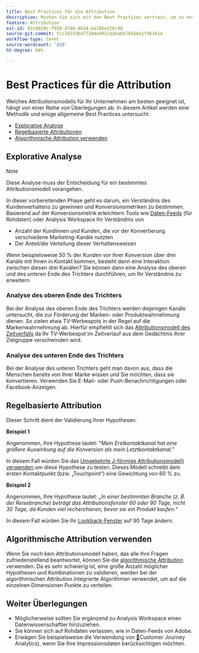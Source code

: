 ```yaml
---
title: Best Practices für die Attribution
description: Machen Sie sich mit den Best Practices vertraut, um zu entscheiden, welches Attributionsmodell verwendet werden soll.
feature: Attribution
exl-id: 92c6039c-f950-4746-8b34-ba18be258c08
source-git-commit: fcc165536d77284e002cb2ba6b7856be1fdb3e14
workflow-type: tm+mt
source-wordcount: '420'
ht-degree: 66%

---
```


# Best Practices für die Attribution

Welches Attributionsmodells für Ihr Unternehmen am besten geeignet ist, hängt von einer Reihe von Überlegungen ab. In diesem Artikel werden eine Methodik und einige allgemeine Best Practices untersucht:

* [Explorative Analyse](#exploratory-analysis)
* [Regelbasierte Attributionen](#rule-base-attribution)
* [Algorithmische Attribution verwenden](#use-algorithmic-attribution)

## Explorative Analyse

>[!NOTE]
>Diese Analyse muss der Entscheidung für ein bestimmtes Attributionsmodell vorangehen.

In dieser vorbereitenden Phase geht es darum, ein Verständnis des Kundenverhaltens zu gewinnen und Konversionsmetriken zu bestimmen. Basierend auf der Konversionsmetrik erleichtern Tools wie [Daten-Feeds](/help/export/analytics-data-feed/data-feed-overview.md) (für Rohdaten) oder Analysis Workspace Ihr Verständnis von

* Anzahl der Kundinnen und Kunden, die vor der Konvertierung verschiedene Marketing-Kanäle nutzten
* Der Anteil/die Verteilung dieser Verhaltensweisen

Wenn beispielsweise 50 % der Kunden vor ihrer Konversion über drei Kanäle mit Ihnen in Kontakt kommen, besteht dann eine Interaktion zwischen diesen drei Kanälen?
Sie können dann eine Analyse des oberen und des unteren Ende des Trichters durchführen, um Ihr Verständnis zu erweitern.

### Analyse des oberen Ende des Trichters

Bei der Analyse des oberen Ende des Trichters werden diejenigen Kanäle untersucht, die zur Förderung der Marken- oder Produktwahrnehmung dienen. So zielen etwa TV-Werbespots in der Regel auf die Markenwahrnehmung ab. Hierfür empfiehlt sich das [Attributionsmodell des Zeitverfalls](/help/analyze/analysis-workspace/attribution/models.md) da Ihr TV-Werbespot im Zeitverlauf aus dem Gedächtnis Ihrer Zielgruppe verschwinden wird.

### Analyse des unteren Ende des Trichters

Bei der Analyse des unteren Trichters geht man davon aus, dass die Menschen bereits von Ihrer Marke wissen und Sie möchten, dass sie konvertieren. Verwenden Sie E-Mail- oder Push-Benachrichtigungen oder Facebook-Anzeigen.

## Regelbasierte Attribution

Dieser Schritt dient der Validierung Ihrer Hypothesen.

**Beispiel 1**

Angenommen, Ihre Hypothese lautet: &quot;*Mein Erstkontaktkanal hat eine größere Auswirkung auf die Konversion als mein Letztkontaktkanal.*&quot;

In diesem Fall würden Sie das [Umgekehrte J-förmige Attributionsmodell) verwenden](/help/analyze/analysis-workspace/attribution/models.md) um diese Hypothese zu testen. Dieses Modell schreibt dem ersten Kontaktpunkt (bzw. „Touchpoint“) eine Gewichtung von 60 % zu.

**Beispiel 2**

Angenommen, Ihre Hypothese lautet: *„In einer bestimmten Branche (z. B. der Reisebranche) beträgt das Attributionsfenster 60 oder 90 Tage, nicht 30 Tage, da Kunden viel recherchieren, bevor sie ein Produkt kaufen.*&quot;

In diesem Fall würden Sie Ihr [Lookback-Fenster](/help/analyze/analysis-workspace/attribution/models.md) auf 90 Tage ändern.

## Algorithmische Attribution verwenden

Wenn Sie noch kein Attributionsmodell haben, das alle Ihre Fragen zufriedenstellend beantwortet, können Sie die [algorithmische Attribution](/help/analyze/analysis-workspace/attribution/algorithmic.md) verwenden. Da es sehr schwierig ist, eine große Anzahl möglicher Hypothesen und Kombinationen zu validieren, werden bei der algorithmischen Attribution integrierte Algorithmen verwendet, um auf die einzelnen Dimensionen Punkte zu verteilen.

## Weiter Überlegungen

* Möglicherweise sollten Sie ergänzend zu Analysis Workspace einen Datenwissenschaftler hinzuziehen.
* Sie können sich auf Rohdaten verlassen, wie in Daten-Feeds von Adobe.
* Erwägen Sie beispielsweise die Verwendung von [&#128279;](https://experienceleague.adobe.com/en/docs/analytics-platform/using/cja-overview/cja-b2c-overview/cja-overview)Customer Journey Analytics), wenn Sie Ihre Impressionsdaten berücksichtigen möchten.
